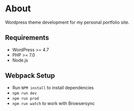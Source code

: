 # About

Wordpress theme development for my personal portfolio site.

## Requirements

- WordPress >= 4.7
- PHP >= 7.0
- Node.js

## Webpack Setup

- Run `NPM install` to install dependencies
- `npm run dev`
- `npm run prod`
- `npm run watch` to work with Browsersync
